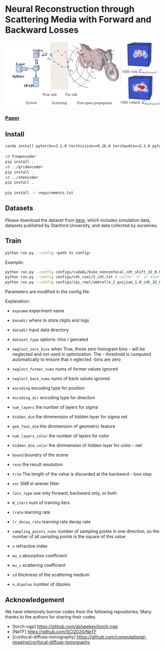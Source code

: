 # Neural Reconstruction through Scattering Media with Forward and Backward Losses

![](assets/teaser.png)

### [Paper](https://ieeexplore.ieee.org/abstract/document/10233796) 

## Install

```bash
conda install pytorch==2.1.0 torchvision==0.16.0 torchaudio==2.1.0 pytorch-cuda=11.8 -c pytorch -c nvidia

cd freqencoder
pip install .
cd ../gridencoder
pip install .
cd ../shencoder
pip install .

pip install -r requirements.txt
```

## Datasets
Please download the dataset from [here](https://drive.google.com/file/d/1w2FKcE1amBOw7qyedRabWRUpBaTJov--/view?usp=sharing), which includes simulation data, datasets published by Stanford University, and data collected by ourselves. 

## Train

```bash
python run.py --config <path to config>
```
Example:
```bash
python run.py --config configs/cudaGL/bike_nonconfocal_cdt_shift_32_0.015.txt # Simulation data motorcycle
python run.py --config configs/cdt_real/S_cdt.txt # Letter 'S' in Stanford dataset
python run.py --config configs/iqi_real/umbrella_2_guijiao_1.0_cdt_32_0.0192_2023_3_30.txt # Umbrella in our dataset
```
Parameters are modified in the config file.

Explanation: 

- `expname` experiment name
- `basedir` where to store ckpts and logs
- `datadir` input data directory
- `dataset_type` options: nlos / genrated
- `neglect_zero_bins` when True, those zero histogram bins - will be neglected and not used in optimization. The - threshold is computed automatically to ensure that n eglected -bins are zero
- `neglect_former_nums` nums of former values ignored
- `neglect_back_nums` nums of back values ignored

- `encoding` encoding type for position
- `encoding_dir` encoding type for direction
- `num_layers` the number of layers for sigma
- `hidden_dim` the dimmension of hidden layer for sigma net
- `geo_feat_dim` the dimmension of geometric feature
- `num_layers_color` the number of layers for color
- `hidden_dim_color` the dimmension of hidden layer for color - net
- `bound` boundry of the scene
- `reso` the result resolution
- `trim` The length of the value is discarded at the backward - loss step 
- `snr` SNR in wiener filter 
- `loss_type` use only forward, backward only, or both
- `N_iters` num of training iters
- `lrate` learning rate
- `lr_decay_rate` learning rate decay rate
- `sampling_points_nums` number of sampling points in one direction, so the number of all sampling points is the square of this value
- `n` refractive index
- `mu_a` absorption coefficient
- `mu_s` scattering coefficient
- `zd` thickness of the scattering medium
- `n_dipoles` number of dipoles

## Acknowledgement

We have intensively borrow codes from the following repositories. Many thanks to the authors for sharing their codes.

- [torch-ngp] https://github.com/ashawkey/torch-ngp
- [NeTF] https://github.com/SCI2020/NeTF 
- [confocal-diffuse-tomography] https://github.com/computational-imaging/confocal-diffuse-tomography
